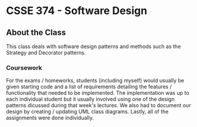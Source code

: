 # CSSE 374 - Software Design

## About the Class
This class deals with software design patterns and methods such as the Strategy and Decorator patterns.

### Coursework
For the exams / homeworks, students (including myself) would usually be given starting code and a list of requirements detailing the features / functionality that needed to be implemented. The implementation was up to each individual student but it usually involved using one of the design patterns dicussed during that week's lectures. We also had to document our design by creating / updating UML class diagrams. Lastly, all of the assignments were done individually.
